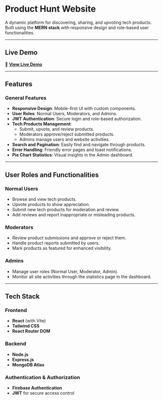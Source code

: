 # Product Hunt Website

A dynamic platform for discovering, sharing, and upvoting tech products. Built using the **MERN stack** with responsive design and role-based user functionalities.

---

## Live Demo

🔗 **[View Live Demo](https://product-hunt-12rr.netlify.app)**

---

## Features

### General Features

- **Responsive Design**: Mobile-first UI with custom components.
- **User Roles**: Normal Users, Moderators, and Admins.
- **JWT Authentication**: Secure login and role-based authorization.
- **Tech Products Management**:
  - Submit, upvote, and review products.
  - Moderators approve/reject submitted products.
  - Admins manage users and website activities.
- **Search and Pagination**: Easily find and navigate through products.
- **Error Handling**: Friendly error pages and toast notifications.
- **Pie Chart Statistics**: Visual insights in the Admin dashboard.

---

## User Roles and Functionalities

### **Normal Users**

- Browse and view tech products.
- Upvote products to show appreciation.
- Submit new tech products for moderation and review.
- Add reviews and report inappropriate or misleading products.

### **Moderators**

- Review product submissions and approve or reject them.
- Handle product reports submitted by users.
- Mark products as featured for enhanced visibility.

### **Admins**

- Manage user roles (Normal User, Moderator, Admin).
- Monitor all site activities through the statistics page in the dashboard.

---

## Tech Stack

### Frontend

- **React** (with Vite)
- **Tailwind CSS**
- **React Router DOM**

### Backend

- **Node.js**
- **Express.js**
- **MongoDB Atlas**

### Authentication & Authorization

- **Firebase Authentication**
- **JWT** for secure access control
